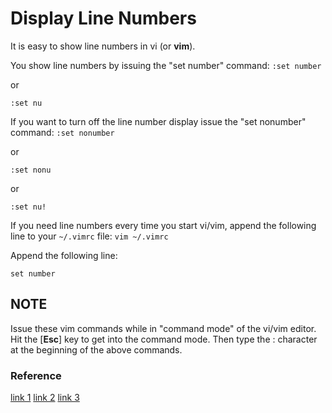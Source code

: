 # Display Line Numbers

It is easy to show line numbers in vi (or **vim**).

You show line numbers by issuing the "set number" command:
`:set number`

or 

`:set nu`

If you want to turn off the line number display issue the "set nonumber" command:
`:set nonumber` 

or

`:set nonu`

or 

`:set nu!`

If you need line numbers every time you start vi/vim, append the following line to your `~/.vimrc` file:
`vim ~/.vimrc`

Append the following line:

`set number`

## NOTE
Issue these vim commands while in "command mode" of the vi/vim editor. Hit the [**Esc**] key to get into the command mode. Then type the : character at the beginning of the above commands.

### Reference

[link 1](alvinalexander.com/blog/post/linux-unix/how-to-display-line-numbers-vi-vim-editor)
[link 2](vim.wikia.com/wiki/Display_line_numbers)
[link 3](www.cyberciti.biz/faq/vi-show-line-numbers)
